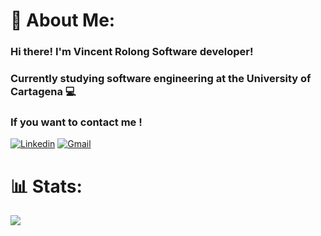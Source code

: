 # 👋 About Me:
### Hi there! I'm Vincent Rolong Software developer!
### Currently studying software engineering at the University of Cartagena 💻
### If you want to contact me !
[![Linkedin](https://img.shields.io/badge/-|LinkedIn|-blue?style=flat&logo=Linkedin&logoColor=white)](https://www.linkedin.com/in/vincent-rolong-marquez-422427267/)
[![Gmail](https://img.shields.io/badge/-|Gmail|-c14438?style=flat&logo=Gmail&logoColor=white)](mailto:vincent.rolong.develop@gmail.com)


# 📊 Stats:
![](https://github-readme-stats.vercel.app/api/top-langs/?username=VincentRolongDevelop&theme=blue-green&hide_border=false&include_all_commits=false&count_private=false&layout=compact)
<!--
**VincentRolongDevelop/VincentRolongDevelop** is a ✨ _special_ ✨ repository because its `README.md` (this file) appears on your GitHub profile.

Here are some ideas to get you started:

- 🔭 I’m currently working on ...
- 🌱 I’m currently learning ...
- 👯 I’m looking to collaborate on ...
- 🤔 I’m looking for help with ...
- 💬 Ask me about ...
- 📫 How to reach me: ...
- 😄 Pronouns: ...
- ⚡ Fun fact: ...
-->
